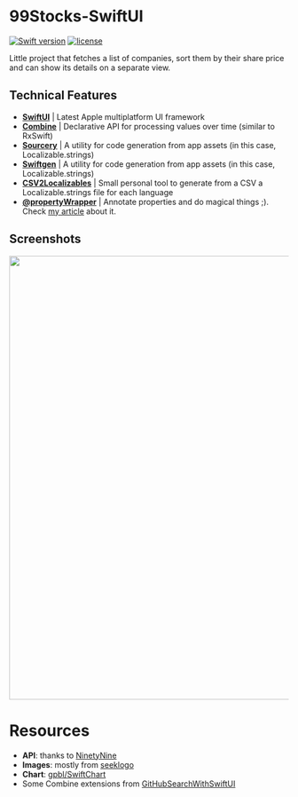 # 99Stocks-SwiftUI
[![Swift version](https://img.shields.io/badge/Swift-5-orange.svg)](https://swift.org/download)
[![license](https://img.shields.io/github/license/mashape/apistatus.svg?maxAge=2592000)](https://github.com/illescasDaniel/99StocksSwiftUI/blob/master/LICENSE)

Little project that fetches a list of companies, sort them by their share price and can show its details on a separate view.

**Technical Features**
----
- [**SwiftUI**](https://developer.apple.com/xcode/swiftui/) | Latest Apple multiplatform UI framework
- [**Combine**](https://developer.apple.com/documentation/combine) | Declarative API for processing values over time (similar to RxSwift)
- [**Sourcery**](https://github.com/krzysztofzablocki/Sourcery) | A utility for code generation from app assets (in this case, Localizable.strings)
- [**Swiftgen**](https://www.github.com/SwiftGen/SwiftGen) | A utility for code generation from app assets (in this case, Localizable.strings)
- [**CSV2Localizables**](https://github.com/illescasDaniel/99StocksSwiftUI/blob/master/Generation/Localization/CSV2Localizables.swift) | Small personal tool to generate from a CSV a Localizable.strings file for each language
- [**@propertyWrapper**](https://medium.com/better-programming/swift-property-delegates-powerful-new-annotations-attributes-system-2e3968b29624) | Annotate properties and do magical things ;). Check [my article](https://medium.com/better-programming/swift-property-delegates-powerful-new-annotations-attributes-system-2e3968b29624) about it.

**Screenshots**
-------
<img src="github/screenshots.jpg" width="800">

# Resources #

- **API**: thanks to [NinetyNine](https://github.com/99markets/challenges/blob/master/mobile.md)
- **Images**: mostly from [seeklogo](https://seeklogo.net)
- **Chart**: [gpbl/SwiftChart](https://www.github.com/gpbl/SwiftChart)
- Some Combine extensions from [GitHubSearchWithSwiftUI](https://github.com/marty-suzuki/GitHubSearchWithSwiftUI)
